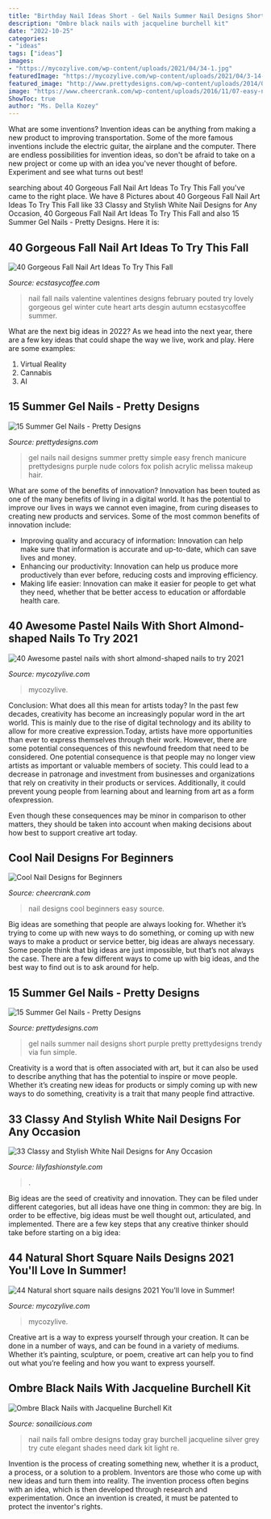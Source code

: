 ```yaml
---
title: "Birthday Nail Ideas Short - Gel Nails Summer Nail Designs Short Purple Pretty Prettydesigns Trendy Via Fun Simple"
description: "Ombre black nails with jacqueline burchell kit"
date: "2022-10-25"
categories:
- "ideas"
tags: ["ideas"]
images:
- "https://mycozylive.com/wp-content/uploads/2021/04/34-1.jpg"
featuredImage: "https://mycozylive.com/wp-content/uploads/2021/04/3-14-768x1152.jpg"
featured_image: "http://www.prettydesigns.com/wp-content/uploads/2014/07/Purple-Gel-Nails.jpg"
image: "https://www.cheercrank.com/wp-content/uploads/2016/11/07-easy-nail-designs-beginners.jpg"
ShowToc: true
author: "Ms. Della Kozey"
---
```



What are some inventions?
Invention ideas can be anything from making a new product to improving transportation. Some of the more famous inventions include the electric guitar, the airplane and the computer. There are endless possibilities for invention ideas, so don't be afraid to take on a new project or come up with an idea you've never thought of before. Experiment and see what turns out best!

	

		
searching about 40 Gorgeous Fall Nail Art Ideas To Try This Fall you've came to the right place. We have 8 Pictures about 40 Gorgeous Fall Nail Art Ideas To Try This Fall like 33 Classy and Stylish White Nail Designs for Any Occasion, 40 Gorgeous Fall Nail Art Ideas To Try This Fall and also 15 Summer Gel Nails - Pretty Designs. Here it is:
		
    
## 40 Gorgeous Fall Nail Art Ideas To Try This Fall

<img loading=lazy src="https://i0.wp.com/www.ecstasycoffee.com/wp-content/uploads/2016/09/Fall-Nail-Art-Idea.jpg" onerror="this.onerror=null;this.src='https://tse4.mm.bing.net/th?id=OIP.1A-vdxllfIjJuCMLymknwgHaNJ&amp;pid=15.1';" alt="40 Gorgeous Fall Nail Art Ideas To Try This Fall">

_Source: ecstasycoffee.com_

>nail fall nails valentine valentines designs february pouted try lovely gorgeous gel winter cute heart arts desgin autumn ecstasycoffee summer. 

	

What are the next big ideas in 2022?
As we head into the next year, there are a few key ideas that could shape the way we live, work and play. Here are some examples: 
1. Virtual Reality 
2. Cannabis 
3. AI 

    
## 15 Summer Gel Nails - Pretty Designs

<img loading=lazy src="http://www.prettydesigns.com/wp-content/uploads/2014/07/Easy-Gel-Nails.jpg" onerror="this.onerror=null;this.src='https://tse2.mm.bing.net/th?id=OIP.RPvd6dSsZFi0G3_7KJIlbAHaJ3&amp;pid=15.1';" alt="15 Summer Gel Nails - Pretty Designs">

_Source: prettydesigns.com_

>gel nails nail designs summer pretty simple easy french manicure prettydesigns purple nude colors fox polish acrylic melissa makeup hair. 

	

What are some of the benefits of innovation?
Innovation has been touted as one of the many benefits of living in a digital world. It has the potential to improve our lives in ways we cannot even imagine, from curing diseases to creating new products and services. Some of the most common benefits of innovation include: 
- Improving quality and accuracy of information: Innovation can help make sure that information is accurate and up-to-date, which can save lives and money. 
- Enhancing our productivity: Innovation can help us produce more productively than ever before, reducing costs and improving efficiency. 
- Making life easier: Innovation can make it easier for people to get what they need, whether that be better access to education or affordable health care.

    
## 40 Awesome Pastel Nails With Short Almond-shaped Nails To Try 2021

<img loading=lazy src="https://mycozylive.com/wp-content/uploads/2021/04/34-1.jpg" onerror="this.onerror=null;this.src='https://tse2.mm.bing.net/th?id=OIP.b6iiOIN5SlvDLL0lnA2FnwHaLH&amp;pid=15.1';" alt="40 Awesome pastel nails with short almond-shaped nails to try 2021">

_Source: mycozylive.com_

>mycozylive. 

	

Conclusion: What does all this mean for artists today?
In the past few decades, creativity has become an increasingly popular word in the art world. This is mainly due to the rise of digital technology and its ability to allow for more creative expression.Today, artists have more opportunities than ever to express themselves through their work. However, there are some potential consequences of this newfound freedom that need to be considered.
One potential consequence is that people may no longer view artists as important or valuable members of society. This could lead to a decrease in patronage and investment from businesses and organizations that rely on creativity in their products or services. Additionally, it could prevent young people from learning about and learning from art as a form ofexpression.

Even though these consequences may be minor in comparison to other matters, they should be taken into account when making decisions about how best to support creative art today.

    
## Cool Nail Designs For Beginners

<img loading=lazy src="https://www.cheercrank.com/wp-content/uploads/2016/11/07-easy-nail-designs-beginners.jpg" onerror="this.onerror=null;this.src='https://tse3.mm.bing.net/th?id=OIP.qPR9OQk-MkoPxaRyk276UgHaJ4&amp;pid=15.1';" alt="Cool Nail Designs for Beginners">

_Source: cheercrank.com_

>nail designs cool beginners easy source. 

	

Big ideas are something that people are always looking for. Whether it’s trying to come up with new ways to do something, or coming up with new ways to make a product or service better, big ideas are always necessary. Some people think that big ideas are just impossible, but that’s not always the case. There are a few different ways to come up with big ideas, and the best way to find out is to ask around for help.

    
## 15 Summer Gel Nails - Pretty Designs

<img loading=lazy src="http://www.prettydesigns.com/wp-content/uploads/2014/07/Purple-Gel-Nails.jpg" onerror="this.onerror=null;this.src='https://tse1.mm.bing.net/th?id=OIP.kGSa3a0rzG0yfkgVcgRlnwHaJ6&amp;pid=15.1';" alt="15 Summer Gel Nails - Pretty Designs">

_Source: prettydesigns.com_

>gel nails summer nail designs short purple pretty prettydesigns trendy via fun simple. 

	

Creativity is a word that is often associated with art, but it can also be used to describe anything that has the potential to inspire or move people. Whether it’s creating new ideas for products or simply coming up with new ways to do something, creativity is a trait that many people find attractive.

    
## 33 Classy And Stylish White Nail Designs For Any Occasion

<img loading=lazy src="https://lilyfashionstyle.com/wp-content/uploads/2021/05/20-5-683x1024.jpg" onerror="this.onerror=null;this.src='https://tse2.mm.bing.net/th?id=OIP.oOJf9nAj4FOnQll7QeBzYQHaLG&amp;pid=15.1';" alt="33 Classy and Stylish White Nail Designs for Any Occasion">

_Source: lilyfashionstyle.com_

>. 

	

Big ideas are the seed of creativity and innovation. They can be filed under different categories, but all ideas have one thing in common: they are big. In order to be effective, big ideas must be well thought out, articulated, and implemented. There are a few key steps that any creative thinker should take before starting on a big idea: 

    
## 44 Natural Short Square Nails Designs 2021 You&#039;ll Love In Summer!

<img loading=lazy src="https://mycozylive.com/wp-content/uploads/2021/04/3-14-768x1152.jpg" onerror="this.onerror=null;this.src='https://tse4.mm.bing.net/th?id=OIP.8MukX7QCz-WzameIetLaWAHaLH&amp;pid=15.1';" alt="44 Natural short square nails designs 2021 You&#039;ll love in Summer!">

_Source: mycozylive.com_

>mycozylive. 

	

Creative art is a way to express yourself through your creation. It can be done in a number of ways, and can be found in a variety of mediums. Whether it’s painting, sculpture, or poem, creative art can help you to find out what you’re feeling and how you want to express yourself.

    
## Ombre Black Nails With Jacqueline Burchell Kit

<img loading=lazy src="http://sonailicious.com/wp-content/uploads/2013/09/black-nail-design.jpg" onerror="this.onerror=null;this.src='https://tse2.mm.bing.net/th?id=OIP.2_fatgWQpUMUYpJoNTIIgAHaLH&amp;pid=15.1';" alt="Ombre Black Nails with Jacqueline Burchell Kit">

_Source: sonailicious.com_

>nail nails fall ombre designs today gray burchell jacqueline silver grey try cute elegant shades need dark kit light re. 

	

Invention is the process of creating something new, whether it is a product, a process, or a solution to a problem. Inventors are those who come up with new ideas and turn them into reality. The invention process often begins with an idea, which is then developed through research and experimentation. Once an invention is created, it must be patented to protect the inventor's rights.

